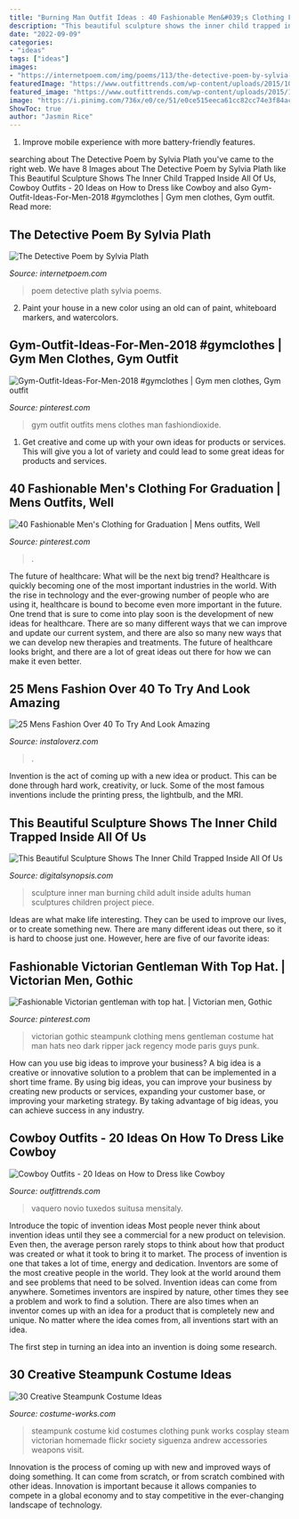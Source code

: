 ```yaml
---
title: "Burning Man Outfit Ideas : 40 Fashionable Men&#039;s Clothing For Graduation"
description: "This beautiful sculpture shows the inner child trapped inside all of us"
date: "2022-09-09"
categories:
- "ideas"
tags: ["ideas"]
images:
- "https://internetpoem.com/img/poems/113/the-detective-poem-by-sylvia-plath.png"
featuredImage: "https://www.outfittrends.com/wp-content/uploads/2015/10/wedding-tuxedo-grey-tony-bowls-portofino-301-5.jpg"
featured_image: "https://www.outfittrends.com/wp-content/uploads/2015/10/wedding-tuxedo-grey-tony-bowls-portofino-301-5.jpg"
image: "https://i.pinimg.com/736x/e0/ce/51/e0ce515eeca61cc82cc74e3f84ac3f2d.jpg"
ShowToc: true
author: "Jasmin Rice"
---
```



1. Improve mobile experience with more battery-friendly features.

	

		
searching about The Detective Poem by Sylvia Plath you've came to the right web. We have 8 Images about The Detective Poem by Sylvia Plath like This Beautiful Sculpture Shows The Inner Child Trapped Inside All Of Us, Cowboy Outfits - 20 Ideas on How to Dress like Cowboy and also Gym-Outfit-Ideas-For-Men-2018 #gymclothes | Gym men clothes, Gym outfit. Read more:
		
    
## The Detective Poem By Sylvia Plath

<img loading=lazy src="https://internetpoem.com/img/poems/113/the-detective-poem-by-sylvia-plath.png" onerror="this.onerror=null;this.src='https://tse2.mm.bing.net/th?id=OIP.0PogEe5MUQVvISlE1jnNIgHaSL&amp;pid=15.1';" alt="The Detective Poem by Sylvia Plath">

_Source: internetpoem.com_

>poem detective plath sylvia poems. 

	

2. Paint your house in a new color using an old can of paint, whiteboard markers, and watercolors.

    
## Gym-Outfit-Ideas-For-Men-2018 #gymclothes | Gym Men Clothes, Gym Outfit

<img loading=lazy src="https://i.pinimg.com/736x/e0/ce/51/e0ce515eeca61cc82cc74e3f84ac3f2d.jpg" onerror="this.onerror=null;this.src='https://tse4.mm.bing.net/th?id=OIP.AdZu3Luu_1ytUETSoRUpmQHaOA&amp;pid=15.1';" alt="Gym-Outfit-Ideas-For-Men-2018 #gymclothes | Gym men clothes, Gym outfit">

_Source: pinterest.com_

>gym outfit outfits mens clothes man fashiondioxide. 

	

1. Get creative and come up with your own ideas for products or services. This will give you a lot of variety and could lead to some great ideas for products and services.

    
## 40 Fashionable Men&#039;s Clothing For Graduation | Mens Outfits, Well

<img loading=lazy src="https://i.pinimg.com/736x/39/75/43/397543224b268dc364cb74288294426f.jpg" onerror="this.onerror=null;this.src='https://tse3.mm.bing.net/th?id=OIP.VJsfZEnhk2ccO2v3oeafgQHaJ3&amp;pid=15.1';" alt="40 Fashionable Men&#039;s Clothing for Graduation | Mens outfits, Well">

_Source: pinterest.com_

>. 

	

The future of healthcare: What will be the next big trend?
Healthcare is quickly becoming one of the most important industries in the world. With the rise in technology and the ever-growing number of people who are using it, healthcare is bound to become even more important in the future. One trend that is sure to come into play soon is the development of new ideas for healthcare. There are so many different ways that we can improve and update our current system, and there are also so many new ways that we can develop new therapies and treatments. The future of healthcare looks bright, and there are a lot of great ideas out there for how we can make it even better.

    
## 25 Mens Fashion Over 40 To Try And Look Amazing

<img loading=lazy src="https://instaloverz.com/wp-content/uploads/2016/08/2-mens-fashion-over-40.jpg" onerror="this.onerror=null;this.src='https://tse4.mm.bing.net/th?id=OIP.NhiIl5UaxIAXtnkx4X-3hAHaLH&amp;pid=15.1';" alt="25 Mens Fashion Over 40 To Try And Look Amazing">

_Source: instaloverz.com_

>. 

	

Invention is the act of coming up with a new idea or product. This can be done through hard work, creativity, or luck. Some of the most famous inventions include the printing press, the lightbulb, and the MRI.

    
## This Beautiful Sculpture Shows The Inner Child Trapped Inside All Of Us

<img loading=lazy src="http://digitalsynopsis.com/wp-content/uploads/2016/04/love-inner-child-burning-man-sculpture.jpg" onerror="this.onerror=null;this.src='https://tse4.mm.bing.net/th?id=OIP.72KJxfWNooJZcKwUbDQjLAHaD8&amp;pid=15.1';" alt="This Beautiful Sculpture Shows The Inner Child Trapped Inside All Of Us">

_Source: digitalsynopsis.com_

>sculpture inner man burning child adult inside adults human sculptures children project piece. 

	

Ideas are what make life interesting. They can be used to improve our lives, or to create something new. There are many different ideas out there, so it is hard to choose just one. However, here are five of our favorite ideas: 

    
## Fashionable Victorian Gentleman With Top Hat. | Victorian Men, Gothic

<img loading=lazy src="https://i.pinimg.com/736x/5c/fe/30/5cfe304ffbde5d6b1cab0f2d31f987bc--victorian-mens-fashion-gothic-men.jpg" onerror="this.onerror=null;this.src='https://tse4.mm.bing.net/th?id=OIP.nc287z8eywLaj6JVFhvaiAHaLH&amp;pid=15.1';" alt="Fashionable Victorian gentleman with top hat. | Victorian men, Gothic">

_Source: pinterest.com_

>victorian gothic steampunk clothing mens gentleman costume hat man hats neo dark ripper jack regency mode paris guys punk. 

	

How can you use big ideas to improve your business?
A big idea is a creative or innovative solution to a problem that can be implemented in a short time frame. By using big ideas, you can improve your business by creating new products or services, expanding your customer base, or improving your marketing strategy. By taking advantage of big ideas, you can achieve success in any industry.

    
## Cowboy Outfits - 20 Ideas On How To Dress Like Cowboy

<img loading=lazy src="https://www.outfittrends.com/wp-content/uploads/2015/10/wedding-tuxedo-grey-tony-bowls-portofino-301-5.jpg" onerror="this.onerror=null;this.src='https://tse1.mm.bing.net/th?id=OIP.w5FAN7Ho81kCuHG5em0xbAHaLH&amp;pid=15.1';" alt="Cowboy Outfits - 20 Ideas on How to Dress like Cowboy">

_Source: outfittrends.com_

>vaquero novio tuxedos suitusa mensitaly. 

	

Introduce the topic of invention ideas
Most people never think about invention ideas until they see a commercial for a new product on television. Even then, the average person rarely stops to think about how that product was created or what it took to bring it to market. The process of invention is one that takes a lot of time, energy and dedication. Inventors are some of the most creative people in the world. They look at the world around them and see problems that need to be solved.
Invention ideas can come from anywhere. Sometimes inventors are inspired by nature, other times they see a problem and work to find a solution. There are also times when an inventor comes up with an idea for a product that is completely new and unique. No matter where the idea comes from, all inventions start with an idea.

The first step in turning an idea into an invention is doing some research.

    
## 30 Creative Steampunk Costume Ideas

<img loading=lazy src="https://photos.costume-works.com/gallery/steampunk-kid.jpg" onerror="this.onerror=null;this.src='https://tse4.mm.bing.net/th?id=OIP.5EYMQL-nhbiVFsyD1ILsvgHaLH&amp;pid=15.1';" alt="30 Creative Steampunk Costume Ideas">

_Source: costume-works.com_

>steampunk costume kid costumes clothing punk works cosplay steam victorian homemade flickr society siguenza andrew accessories weapons visit. 

	

Innovation is the process of coming up with new and improved ways of doing something. It can come from scratch, or from scratch combined with other ideas. Innovation is important because it allows companies to compete in a global economy and to stay competitive in the ever-changing landscape of technology.

